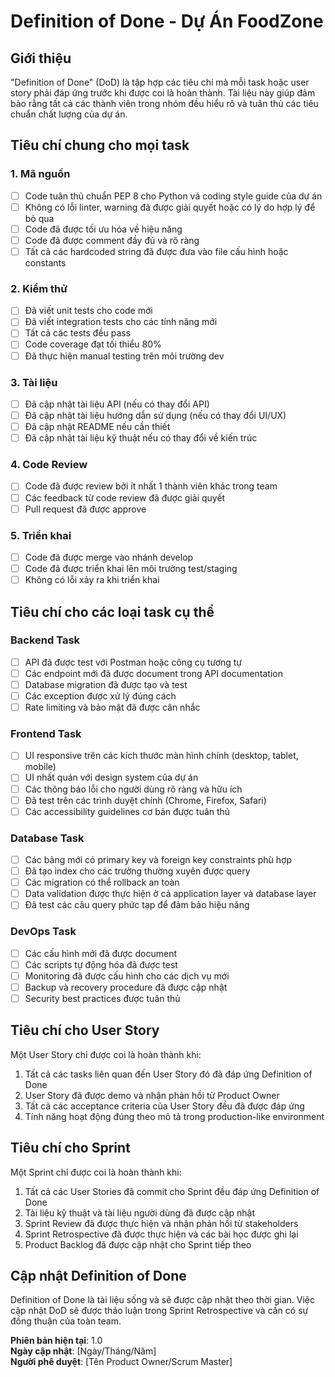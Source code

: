 # Definition of Done - Dự Án FoodZone

## Giới thiệu

"Definition of Done" (DoD) là tập hợp các tiêu chí mà mỗi task hoặc user story phải đáp ứng trước khi được coi là hoàn thành. Tài liệu này giúp đảm bảo rằng tất cả các thành viên trong nhóm đều hiểu rõ và tuân thủ các tiêu chuẩn chất lượng của dự án.

## Tiêu chí chung cho mọi task

### 1. Mã nguồn
- [ ] Code tuân thủ chuẩn PEP 8 cho Python và coding style guide của dự án
- [ ] Không có lỗi linter, warning đã được giải quyết hoặc có lý do hợp lý để bỏ qua
- [ ] Code đã được tối ưu hóa về hiệu năng
- [ ] Code đã được comment đầy đủ và rõ ràng
- [ ] Tất cả các hardcoded string đã được đưa vào file cấu hình hoặc constants

### 2. Kiểm thử
- [ ] Đã viết unit tests cho code mới
- [ ] Đã viết integration tests cho các tính năng mới
- [ ] Tất cả các tests đều pass
- [ ] Code coverage đạt tối thiểu 80%
- [ ] Đã thực hiện manual testing trên môi trường dev

### 3. Tài liệu
- [ ] Đã cập nhật tài liệu API (nếu có thay đổi API)
- [ ] Đã cập nhật tài liệu hướng dẫn sử dụng (nếu có thay đổi UI/UX)
- [ ] Đã cập nhật README nếu cần thiết
- [ ] Đã cập nhật tài liệu kỹ thuật nếu có thay đổi về kiến trúc

### 4. Code Review
- [ ] Code đã được review bởi ít nhất 1 thành viên khác trong team
- [ ] Các feedback từ code review đã được giải quyết
- [ ] Pull request đã được approve

### 5. Triển khai
- [ ] Code đã được merge vào nhánh develop
- [ ] Code đã được triển khai lên môi trường test/staging
- [ ] Không có lỗi xảy ra khi triển khai

## Tiêu chí cho các loại task cụ thể

### Backend Task
- [ ] API đã được test với Postman hoặc công cụ tương tự
- [ ] Các endpoint mới đã được document trong API documentation
- [ ] Database migration đã được tạo và test
- [ ] Các exception được xử lý đúng cách
- [ ] Rate limiting và bảo mật đã được cân nhắc

### Frontend Task
- [ ] UI responsive trên các kích thước màn hình chính (desktop, tablet, mobile)
- [ ] UI nhất quán với design system của dự án
- [ ] Các thông báo lỗi cho người dùng rõ ràng và hữu ích
- [ ] Đã test trên các trình duyệt chính (Chrome, Firefox, Safari)
- [ ] Các accessibility guidelines cơ bản được tuân thủ

### Database Task
- [ ] Các bảng mới có primary key và foreign key constraints phù hợp
- [ ] Đã tạo index cho các trường thường xuyên được query
- [ ] Các migration có thể rollback an toàn
- [ ] Data validation được thực hiện ở cả application layer và database layer
- [ ] Đã test các câu query phức tạp để đảm bảo hiệu năng

### DevOps Task
- [ ] Các cấu hình mới đã được document
- [ ] Các scripts tự động hóa đã được test
- [ ] Monitoring đã được cấu hình cho các dịch vụ mới
- [ ] Backup và recovery procedure đã được cập nhật
- [ ] Security best practices được tuân thủ

## Tiêu chí cho User Story

Một User Story chỉ được coi là hoàn thành khi:

1. Tất cả các tasks liên quan đến User Story đó đã đáp ứng Definition of Done
2. User Story đã được demo và nhận phản hồi từ Product Owner
3. Tất cả các acceptance criteria của User Story đều đã được đáp ứng
4. Tính năng hoạt động đúng theo mô tả trong production-like environment

## Tiêu chí cho Sprint

Một Sprint chỉ được coi là hoàn thành khi:

1. Tất cả các User Stories đã commit cho Sprint đều đáp ứng Definition of Done
2. Tài liệu kỹ thuật và tài liệu người dùng đã được cập nhật
3. Sprint Review đã được thực hiện và nhận phản hồi từ stakeholders
4. Sprint Retrospective đã được thực hiện và các bài học được ghi lại
5. Product Backlog đã được cập nhật cho Sprint tiếp theo

## Cập nhật Definition of Done

Definition of Done là tài liệu sống và sẽ được cập nhật theo thời gian. Việc cập nhật DoD sẽ được thảo luận trong Sprint Retrospective và cần có sự đồng thuận của toàn team.

**Phiên bản hiện tại**: 1.0  
**Ngày cập nhật**: [Ngày/Tháng/Năm]  
**Người phê duyệt**: [Tên Product Owner/Scrum Master] 